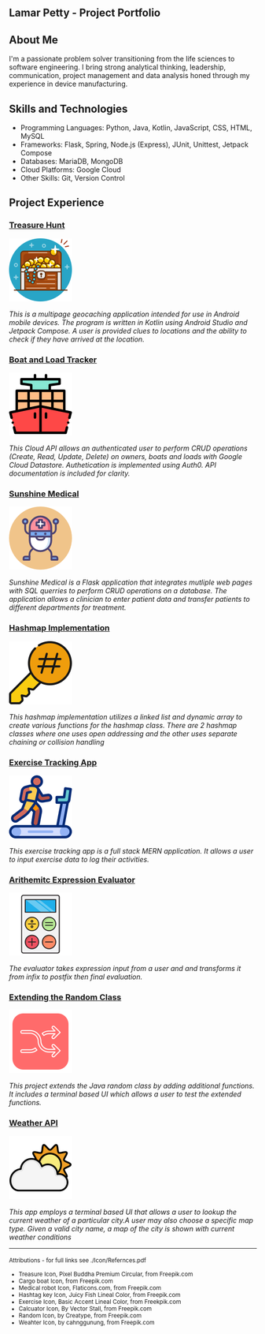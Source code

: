 ## Lamar Petty - Project Portfolio

## About Me
I'm a passionate problem solver transitioning from the life sciences to software engineering. I bring strong analytical thinking, leadership, communication, project management and data analysis honed through my experience in device manufacturing. 


## Skills and Technologies

* Programming Languages: Python, Java, Kotlin, JavaScript, CSS, HTML, MySQL
* Frameworks: Flask, Spring, Node.js (Express), JUnit, Unittest, Jetpack Compose
* Databases: MariaDB, MongoDB
* Cloud Platforms: Google Cloud
* Other Skills: Git, Version Control

## Project Experience

### [Treasure Hunt](https://github.com/voyagerfan/Treasure-Hunt.git)
![](./Icons/treasure.png)

*This is a multipage geocaching application intended for use in Android mobile devices. The program is written in Kotlin using Android Studio and Jetpack Compose. A user is provided clues to locations and the ability to check if they have arrived at the location.*



### [Boat and Load Tracker](https://github.com/voyagerfan/Boat-and-Load-Tracker.git)

![](./Icons/cargoboat.png)

*This Cloud API allows an authenticated user to perform CRUD operations (Create, Read, Update, Delete) on owners, boats and loads with Google Cloud Datastore. Authetication is implemented using Auth0. API documentation is included for clarity.*



### [Sunshine Medical](https://github.com/voyagerfan/Sunshine-Medical.git)


![](./Icons/medical-robot.png)

*Sunshine Medical is a Flask application that integrates mutliple web pages with SQL querries to perform CRUD operations on a database. The application allows a clinician to enter patient data and transfer patients to different departments for treatment.*


### [Hashmap Implementation](https://github.com/voyagerfan/Hashmap-Implementation.git)

![](./Icons/hashtag.png)

*This hashmap implementation utilizes a linked list and dynamic array to create various functions for the hashmap class. There are 2 hashmap classes where one uses open addressing and the other uses separate chaining or collision handling*

### [Exercise Tracking App](https://github.com/voyagerfan/Exercise-Tracking-App.git)

![](./Icons/exercise.png)

*This exercise tracking app is a full stack MERN application. It allows a user to input exercise data to log their activities.*

### [Arithemitc Expression Evaluator](https://github.com/voyagerfan/Arithmetic-Expression-Evaluator.git)

![](./Icons/calculator.png)

*The evaluator takes expression input from a user and and transforms it from infix to postfix then final evaluation.*

### [Extending the Random Class](https://github.com/voyagerfan/Extending-the-Random-Class.git)

![](./Icons/random.png)

*This project extends the Java random class by adding additional functions. It includes a terminal based UI which allows a user to test the extended functions.*

### [Weather API](https://github.com/voyagerfan/Weather-API.git)

![](./Icons/weather.png)

*This app employs a terminal based UI that allows a user to lookup the current weather of a particular city.A user may also choose a specific map type. Given a valid city name, a map of the city is shown with current weather conditions*

---

<small> Attributions - for full links see ./Icon/Refernces.pdf 
* Treasure Icon, Pixel Buddha Premium Circular, from Freepik.com 
* Cargo boat Icon, from Freepik.com
* Medical robot Icon, Flaticons.com, from Freepik.com
* Hashtag key Icon, Juicy Fish Lineal Color, from Freepik.com
* Exercise Icon, Basic Accent Lineal Color, from Freekpik.com
* Calcuator Icon, By Vector Stall, from Freepik.com
* Random Icon, by Creatype, from Freepik.com
* Weahter Icon, by cahnggunung, from Freepik.com
